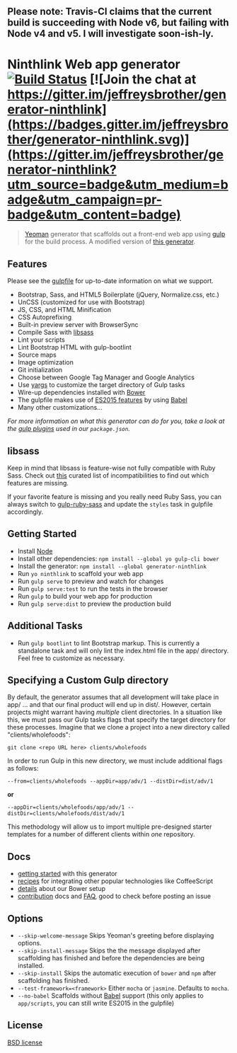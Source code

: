## Please note: Travis-CI claims that the current build is succeeding with Node v6, but failing with Node v4 and v5. I will investigate soon-ish-ly. 

# Ninthlink Web app generator [![Build Status](https://secure.travis-ci.org/jeffreysbrother/generator-ninthlink.svg?branch=master)](http://travis-ci.org/jeffreysbrother/generator-ninthlink) [![Join the chat at https://gitter.im/jeffreysbrother/generator-ninthlink](https://badges.gitter.im/jeffreysbrother/generator-ninthlink.svg)](https://gitter.im/jeffreysbrother/generator-ninthlink?utm_source=badge&utm_medium=badge&utm_campaign=pr-badge&utm_content=badge)

> [Yeoman](http://yeoman.io) generator that scaffolds out a front-end web app using [gulp](http://gulpjs.com/) for the build process. A modified version of [this generator](https://github.com/yeoman/generator-webapp).


## Features

Please see the [gulpfile](app/templates/gulpfile.js) for up-to-date information on what we support.

* Bootstrap, Sass, and HTML5 Boilerplate (jQuery, Normalize.css, etc.)
* UnCSS (customized for use with Bootstrap)
* JS, CSS, and HTML Minification
* CSS Autoprefixing
* Built-in preview server with BrowserSync
* Compile Sass with [libsass](http://libsass.org)
* Lint your scripts
* Lint Bootstrap HTML with gulp-bootlint
* Source maps
* Image optimization
* Git initialization
* Choose between Google Tag Manager and Google Analytics
* Use [yargs](https://www.npmjs.com/package/yargs) to customize the target directory of Gulp tasks
* Wire-up dependencies installed with [Bower](http://bower.io)
* The gulpfile makes use of [ES2015 features](https://babeljs.io/docs/learn-es2015/) by using [Babel](https://babeljs.io)
* Many other customizations...

*For more information on what this generator can do for you, take a look at the [gulp plugins](app/templates/_package.json) used in our `package.json`.*


## libsass

Keep in mind that libsass is feature-wise not fully compatible with Ruby Sass. Check out [this](http://sass-compatibility.github.io) curated list of incompatibilities to find out which features are missing.

If your favorite feature is missing and you really need Ruby Sass, you can always switch to [gulp-ruby-sass](https://github.com/sindresorhus/gulp-ruby-sass) and update the `styles` task in gulpfile accordingly.


## Getting Started

- Install [Node](https://nodejs.org/en/)
- Install other dependencies: `npm install --global yo gulp-cli bower`
- Install the generator: `npm install --global generator-ninthlink`
- Run `yo ninthlink` to scaffold your web app
- Run `gulp serve` to preview and watch for changes
- Run `gulp serve:test` to run the tests in the browser
- Run `gulp` to build your web app for production
- Run `gulp serve:dist` to preview the production build


## Additional Tasks

- Run `gulp bootlint` to lint Bootstrap markup. This is currently a standalone task and will only lint the index.html file in the app/ directory. Feel free to customize as necessary.


## Specifying a Custom Gulp directory

By default, the generator assumes that all development will take place in app/ ... and that our final product will end up in dist/. However, certain projects might warrant having *multiple* client directories. In a situation like this, we must pass our Gulp tasks flags that specify the target directory for these processes. Imagine that we clone a project into a new directory called "clients/wholefoods":

`git clone <repo URL here> clients/wholefoods`

In order to run Gulp in this new directory, we must include additional flags as follows:

`--from=clients/wholefoods --appDir=app/adv/1 --distDir=dist/adv/1`

**or**

`--appDir=clients/wholefoods/app/adv/1 --distDir=clients/wholefoods/dist/adv/1`

This methodology will allow us to import multiple pre-designed starter templates for a number of different clients within *one* repository.


## Docs

* [getting started](docs/README.md) with this generator
* [recipes](docs/recipes/README.md) for integrating other popular technologies like CoffeeScript
* [details](docs/bower.md) about our Bower setup
* [contribution](contributing.md) docs and [FAQ](docs/faq.md), good to check before posting an issue


## Options

- `--skip-welcome-message`
  Skips Yeoman's greeting before displaying options.
- `--skip-install-message`
  Skips the the message displayed after scaffolding has finished and before the dependencies are being installed.
- `--skip-install`
  Skips the automatic execution of `bower` and `npm` after scaffolding has finished.
- `--test-framework=<framework>`
  Either `mocha` or `jasmine`. Defaults to `mocha`.
- `--no-babel`
  Scaffolds without [Babel](http://babeljs.io) support (this only applies to `app/scripts`, you can still write ES2015 in the gulpfile)


## License

[BSD license](http://opensource.org/licenses/bsd-license.php)

